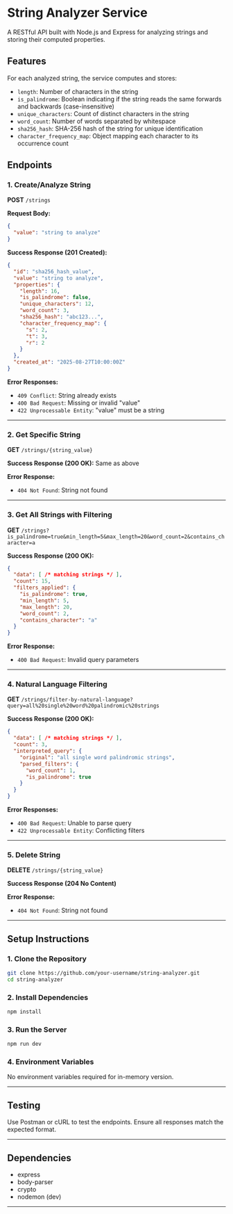 # String Analyzer Service

A RESTful API built with Node.js and Express for analyzing strings and storing their computed properties.

## Features

For each analyzed string, the service computes and stores:

- `length`: Number of characters in the string
- `is_palindrome`: Boolean indicating if the string reads the same forwards and backwards (case-insensitive)
- `unique_characters`: Count of distinct characters in the string
- `word_count`: Number of words separated by whitespace
- `sha256_hash`: SHA-256 hash of the string for unique identification
- `character_frequency_map`: Object mapping each character to its occurrence count

## Endpoints

### 1. Create/Analyze String

**POST** `/strings`

**Request Body:**
```json
{
  "value": "string to analyze"
}
```

**Success Response (201 Created):**
```json
{
  "id": "sha256_hash_value",
  "value": "string to analyze",
  "properties": {
    "length": 16,
    "is_palindrome": false,
    "unique_characters": 12,
    "word_count": 3,
    "sha256_hash": "abc123...",
    "character_frequency_map": {
      "s": 2,
      "t": 3,
      "r": 2
    }
  },
  "created_at": "2025-08-27T10:00:00Z"
}
```

**Error Responses:**
- `409 Conflict`: String already exists
- `400 Bad Request`: Missing or invalid "value"
- `422 Unprocessable Entity`: "value" must be a string

---

### 2. Get Specific String

**GET** `/strings/{string_value}`

**Success Response (200 OK):** Same as above

**Error Response:**
- `404 Not Found`: String not found

---

### 3. Get All Strings with Filtering

**GET** `/strings?is_palindrome=true&min_length=5&max_length=20&word_count=2&contains_character=a`

**Success Response (200 OK):**
```json
{
  "data": [ /* matching strings */ ],
  "count": 15,
  "filters_applied": {
    "is_palindrome": true,
    "min_length": 5,
    "max_length": 20,
    "word_count": 2,
    "contains_character": "a"
  }
}
```

**Error Response:**
- `400 Bad Request`: Invalid query parameters

---

### 4. Natural Language Filtering

**GET** `/strings/filter-by-natural-language?query=all%20single%20word%20palindromic%20strings`

**Success Response (200 OK):**
```json
{
  "data": [ /* matching strings */ ],
  "count": 3,
  "interpreted_query": {
    "original": "all single word palindromic strings",
    "parsed_filters": {
      "word_count": 1,
      "is_palindrome": true
    }
  }
}
```

**Error Responses:**
- `400 Bad Request`: Unable to parse query
- `422 Unprocessable Entity`: Conflicting filters

---

### 5. Delete String

**DELETE** `/strings/{string_value}`

**Success Response (204 No Content)**

**Error Response:**
- `404 Not Found`: String not found

---

## Setup Instructions

### 1. Clone the Repository
```bash
git clone https://github.com/your-username/string-analyzer.git
cd string-analyzer
```

### 2. Install Dependencies
```bash
npm install
```

### 3. Run the Server
```bash
npm run dev
```

### 4. Environment Variables
No environment variables required for in-memory version.

---

## Testing

Use Postman or cURL to test the endpoints. Ensure all responses match the expected format.

---

## Dependencies

- express
- body-parser
- crypto
- nodemon (dev)

---
